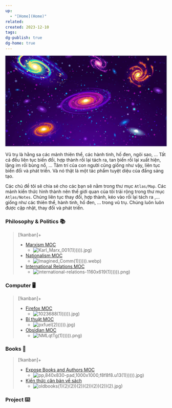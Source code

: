 ```yaml
---
up:
  - "[Home](Home)"
related: 
created: 2023-12-10
tags: 
dg-publish: true
dg-home: true
---
```

![X](Utilities/Images/00.png)

Vũ trụ là hằng sa các mảnh thiên thể, các hành tinh, hố đen, ngôi sao, ... Tất cả đều liên tục biến đổi, hợp thành rồi lại tách ra, tan biến rồi lại xuất hiện, lặng im rồi bùng nổ, ... Tâm trí của con người cũng giống như vậy, liên tục biến đổi và phát triển. Và nó thật là một tác phẩm tuyệt diệu của đấng sáng tạo.

Các chủ đề tôi sẽ chia sẻ cho các bạn sẽ nằm trong thư mục `Atlas/Map`. Các mảnh kiến thức hình thành nên thế giới quan của tôi trải rộng trong thư mục `Atlas/Notes`. Chúng liên tục thay đổi, hợp thành, kéo vào rồi lại tách ra ,... giống như các thiên thể, hành tinh, hố đen, ... trong vũ trụ. Chúng luôn luôn được cập nhật, thay đổi và phát triển.

### Philosophy & Politics 📚
> [!kanban]+
> - [Marxism MOC](Maps/Marxism%20MOC.md)
> 	- ![Karl_Marx_001(1)](1)))))).jpg)
> - [Nationalism MOC](Nationalism%20MOC)
> 	- ![Imagined_Comm(1)](1)))))).webp)
> - [International Relations MOC](International%20Relations%20MOC)
> 	- ![international-relations-1160x619(1)](1)))))).png)

### Computer 🖥️
> [!kanban]+ 
> - [Firefox MOC](Maps/Firefox%20MOC.md) 
> 	- ![1023688(1)](1)))))).jpg)
> - [Bí thuật MOC](Maps/Bí%20thuật%20MOC.md)
> 	- ![pxfuel(2)](2)))))).jpg)
> - [Obsidian MOC](Obsidian%20MOC)
> 	- ![NMLqtTg(1)](1)))))).png)

### Books 📔
> [!kanban]+ 
> - [Expose Books and Authors MOC](Expose%20Books%20and%20Authors%20MOC) 
> 	- ![pp,840x830-pad,1000x1000,f8f8f8.u13(1)](1)))))).jpg)
> - [Kiến thức căn bản về sách](Kiến%20thức%20căn%20bản%20về%20sách) 
> 	- ![oldbooks(1)(2)](1)(2))(2))(2))(2))(2))(2).jpg)

### Project ⌨️
